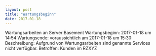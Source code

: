 ```yaml
---
layout: post
title: "Wartungsbeginn"
date: 2017-01-18
---
```


Wartungsarbeiten an Server Basement
Wartungsbeginn: 2017-01-18 um 14:54
Wartungsende: voraussichtlich am 2017-01-18 um 15:30
Beschreibung: Aufgrund von Wartungsarbeiten sind genannte Services nicht verfügbar.
Betroffen: Kunden im RZXYZ
